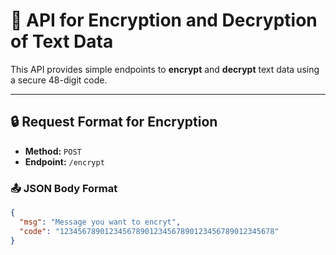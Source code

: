 # 🔐 API for Encryption and Decryption of Text Data

This API provides simple endpoints to **encrypt** and **decrypt** text data using a secure 48-digit code.

---

## 🔒 Request Format for Encryption

- **Method:** `POST`  
- **Endpoint:** `/encrypt`

### 📤 JSON Body Format

```json
{
  "msg": "Message you want to encryt",
  "code": "123456789012345678901234567890123456789012345678"
}
